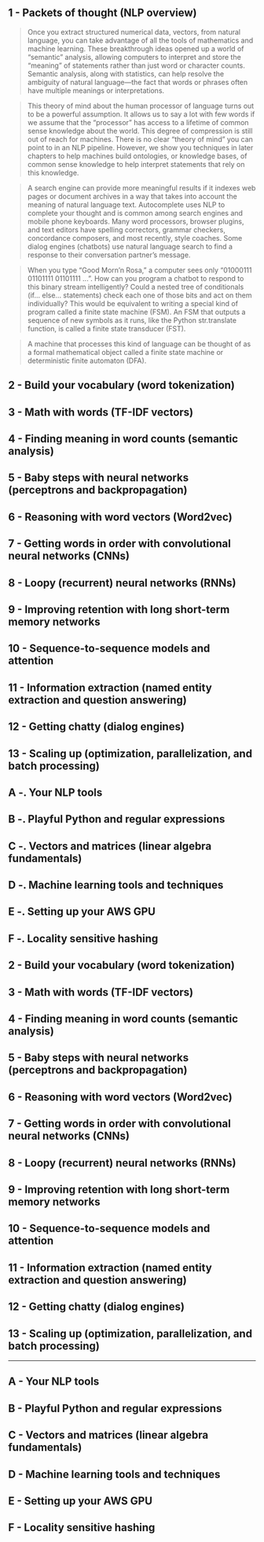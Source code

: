 ## 1 - Packets of thought (NLP overview)
> Once you extract structured numerical data, vectors, from natural language, you can take advantage of all the tools of mathematics and machine learning. These breakthrough ideas opened up a world of “semantic” analysis, allowing computers to interpret and store the “meaning” of statements rather than just word or character counts. Semantic analysis, along with statistics, can help resolve the ambiguity of natural language—the fact that words or phrases often have multiple meanings or interpretations.

> This theory of mind about the human processor of language turns out to be a powerful assumption. It allows us to say a lot with few words if we assume that the “processor” has access to a lifetime of common sense knowledge about the world. This degree of compression is still out of reach for machines. There is no clear “theory of mind” you can point to in an NLP pipeline. However, we show you techniques in later chapters to help machines build ontologies, or knowledge bases, of common sense knowledge to help interpret statements that rely on this knowledge.

> A search engine can provide more meaningful results if it indexes web pages or document archives in a way that takes into account the meaning of natural language text. Autocomplete uses NLP to complete your thought and is common among search engines and mobile phone keyboards. Many word processors, browser plugins, and text editors have spelling correctors, grammar checkers, concordance composers, and most recently, style coaches. Some dialog engines (chatbots) use natural language search to find a response to their conversation partner’s message.

> When you type “Good Morn’n Rosa,” a computer sees only “01000111 01101111 01101111 ...”. How can you program a chatbot to respond to this binary stream intelligently? Could a nested tree of conditionals (if... else... statements) check each one of those bits and act on them individually? This would be equivalent to writing a special kind of program called a finite state machine (FSM). An FSM that outputs a sequence of new symbols as it runs, like the Python str.translate function, is called a finite state transducer (FST).

> A machine that processes this kind of language can be thought of as a formal mathematical object called a finite state machine or deterministic finite automaton (DFA).
## 2 - Build your vocabulary (word tokenization)

## 3 - Math with words (TF-IDF vectors)

## 4 - Finding meaning in word counts (semantic analysis)

## 5 - Baby steps with neural networks (perceptrons and backpropagation)

## 6 - Reasoning with word vectors (Word2vec)

## 7 - Getting words in order with convolutional neural networks (CNNs)

## 8 - Loopy (recurrent) neural networks (RNNs)

## 9 - Improving retention with long short-term memory networks

## 10 - Sequence-to-sequence models and attention

## 11 - Information extraction (named entity extraction and question answering)

## 12 - Getting chatty (dialog engines)

## 13 - Scaling up (optimization, parallelization, and batch processing)

## A -. Your NLP tools

## B -. Playful Python and regular expressions

## C -. Vectors and matrices (linear algebra fundamentals)

## D -. Machine learning tools and techniques

## E -. Setting up your AWS GPU

## F -. Locality sensitive hashing

## 2 - Build your vocabulary (word tokenization)

## 3 - Math with words (TF-IDF vectors)

## 4 - Finding meaning in word counts (semantic analysis)

## 5 - Baby steps with neural networks (perceptrons and backpropagation)

## 6 - Reasoning with word vectors (Word2vec)

## 7 - Getting words in order with convolutional neural networks (CNNs)

## 8 - Loopy (recurrent) neural networks (RNNs)

## 9 - Improving retention with long short-term memory networks

## 10 - Sequence-to-sequence models and attention

## 11 - Information extraction (named entity extraction and question answering)

## 12 - Getting chatty (dialog engines)

## 13 - Scaling up (optimization, parallelization, and batch processing)

---
## A - Your NLP tools

## B - Playful Python and regular expressions

## C - Vectors and matrices (linear algebra fundamentals)

## D - Machine learning tools and techniques

## E - Setting up your AWS GPU

## F - Locality sensitive hashing